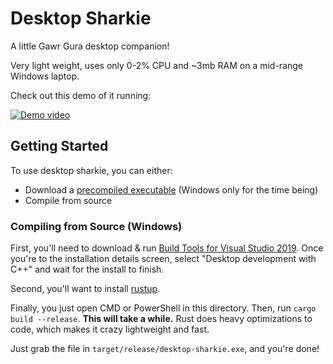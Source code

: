 # Desktop Sharkie

A little Gawr Gura desktop companion!

Very light weight, uses only 0-2% CPU and ~3mb RAM on a mid-range Windows laptop.

Check out this demo of it running:

[![Demo video](https://img.youtube.com/vi/E3FGzz8YJ5I/0.jpg)](https://www.youtube.com/watch?v=E3FGzz8YJ5I)

## Getting Started

To use desktop sharkie, you can either:
 - Download a [precompiled executable](https://github.com/K4rakara/desktop-sharkie/releases/) (Windows only for the time being)
 - Compile from source

### Compiling from Source (Windows)

First, you'll need to download & run [Build Tools for Visual Studio 2019](https://visualstudio.microsoft.com/downloads/#build-tools-for-visual-studio-2019).
Once you're to the installation details screen, select "Desktop development
with C++" and wait for the install to finish.

Second, you'll want to install [rustup](https://rustup.rs/).

Finally, you just open CMD or PowerShell in this directory. Then, run
`cargo build --release`. **This will take a while.** Rust does heavy
optimizations to code, which makes it crazy lightweight and fast.

Just grab the file in `target/release/desktop-sharkie.exe`, and you're done!


